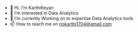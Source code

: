 - 👋 Hi, I’m KarthiKeyan
- 👀 I’m interested in Data Analytics
- 🌱 I’m currently Working on to expertise Data Analytics tools
- 📫 How to reach me on riokarthi1704@gmail.com

<!---
Riokarthick1704/Riokarthick1704 is a ✨ special ✨ repository because its `README.md` (this file) appears on your GitHub profile.
You can click the Preview link to take a look at your changes.
--->
